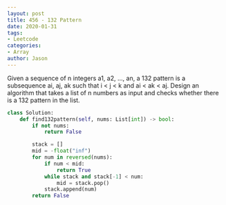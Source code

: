 ```yaml
---
layout: post
title: 456 - 132 Pattern
date: 2020-01-31
tags:
- Leetcode
categories:
- Array
author: Jason
---
```

Given a sequence of n integers a1, a2, ..., an, a 132 pattern is a subsequence ai, aj, ak such that i < j < k and ai < ak < aj. Design an algorithm that takes a list of n numbers as input and checks whether there is a 132 pattern in the list.

```python
class Solution:
    def find132pattern(self, nums: List[int]) -> bool:
        if not nums:
            return False

        stack = []
        mid = -float("inf")
        for num in reversed(nums):
            if num < mid:
                return True
            while stack and stack[-1] < num:
                mid = stack.pop()
            stack.append(num)
        return False
```

